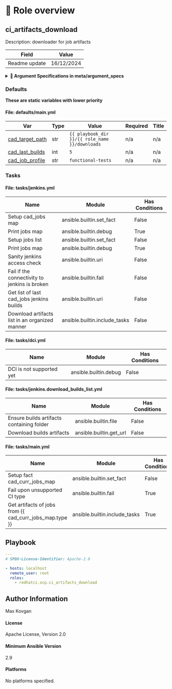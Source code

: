 <!-- DOCSIBLE START -->

# 📃 Role overview

## ci_artifacts_download



Description: downloader for job artifacts


| Field                | Value           |
|--------------------- |-----------------|
| Readme update        | 16/12/2024 |




<details>
<summary><b>🧩 Argument Specifications in meta/argument_specs</b></summary>

#### Key: main 
**Description**: ['This is the main entrypoint for the redhat.ocp.ci_artifacts_download role.', 'It downloads last `jobs` of ci jobs of type `job_type` and unpacks them.']


  - **cad_jobs_map**
    - **Required**: True
    - **Type**: dict
    - **Default**: none
    - **Description**: ['The map of ci_artifacts_downloader configuration.']
  
  
  

  - **cad_job_profile**
    - **Required**: False
    - **Type**: str
    - **Default**: functional-tests
    - **Description**: ['Team profile, determines which cad_jobs_map configuration key to use']
  
  
  

  - **cad_target_path**
    - **Required**: False
    - **Type**: str
    - **Default**: {{ playbook_dir }}/{{ role_name }}/downloads
    - **Description**: ["Where to download jobs' archives"]
  
  
  

  - **cad_last_builds**
    - **Required**: False
    - **Type**: int
    - **Default**: 10
    - **Description**: ['How many job last builds artifacts to download']
  
  
  



</details>


### Defaults

**These are static variables with lower priority**

#### File: defaults/main.yml

| Var          | Type         | Value       |Required    | Title       |
|--------------|--------------|-------------|-------------|-------------|
| [cad_target_path](defaults/main.yml#L5)   | str   | `{{ playbook_dir }}/{{ role_name }}/downloads` |    n/a  |  n/a |
| [cad_last_builds](defaults/main.yml#L6)   | int   | `5` |    n/a  |  n/a |
| [cad_job_profile](defaults/main.yml#L7)   | str   | `functional-tests` |    n/a  |  n/a |





### Tasks


#### File: tasks/jenkins.yml

| Name | Module | Has Conditions |
| ---- | ------ | --------- |
| Setup cad_jobs map | ansible.builtin.set_fact | False |
| Print jobs map | ansible.builtin.debug | True |
| Setup jobs list | ansible.builtin.set_fact | False |
| Print jobs map | ansible.builtin.debug | True |
| Sanity jenkins access check | ansible.builtin.uri | False |
| Fail if the connectivity to jenkins is broken | ansible.builtin.fail | False |
| Get list of last cad_jobs jenkins builds | ansible.builtin.uri | False |
| Download artifacts list in an organized manner | ansible.builtin.include_tasks | False |

#### File: tasks/dci.yml

| Name | Module | Has Conditions |
| ---- | ------ | --------- |
| DCI is not supported yet | ansible.builtin.debug | False |

#### File: tasks/jenkins.download_builds_list.yml

| Name | Module | Has Conditions |
| ---- | ------ | --------- |
| Ensure builds artifacts containing folder | ansible.builtin.file | False |
| Download builds artifacts | ansible.builtin.get_url | False |

#### File: tasks/main.yml

| Name | Module | Has Conditions |
| ---- | ------ | --------- |
| Setup fact cad_curr_jobs_map | ansible.builtin.set_fact | False |
| Fail upon unsupported CI type | ansible.builtin.fail | True |
| Get artifacts of jobs from {{ cad_curr_jobs_map.type }} | ansible.builtin.include_tasks | True |




## Playbook

```yml
---
# SPDX-License-Identifier: Apache-2.0

- hosts: localhost
  remote_user: root
  roles:
    - redhatci.ocp.ci_artifacts_download

```


## Author Information
Max Kovgan

#### License

Apache License, Version 2.0

#### Minimum Ansible Version

2.9

#### Platforms

No platforms specified.
<!-- DOCSIBLE END -->